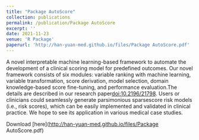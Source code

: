 ```yaml
---
title: "Package AutoScore"
collection: publications
permalink: /publication/Package AutoScore
excerpt: ''
date: 2021-11-23
venue: 'R Package'
paperurl: 'http://han-yuan-med.github.io/files/Package AutoScore.pdf'
---
```

A novel interpretable machine learning-based framework to automate the development of a clinical scoring model for predefined outcomes. Our novel framework consists of six modules: variable ranking with machine learning, variable transformation, score derivation, model selection, domain knowledge-based score fine-tuning, and performance evaluation.The details are described in our research paper<doi:10.2196/21798>. Users or clinicians could seamlessly generate parsimonious sparsescore risk models (i.e., risk scores), which can be easily implemented and validated in clinical practice. We hope to see its application in various medical case studies.

Download [here](http://han-yuan-med.github.io/files/Package AutoScore.pdf)